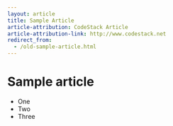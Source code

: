 ```yaml
---
layout: article
title: Sample Article
article-attribution: CodeStack Article
article-attribution-link: http://www.codestack.net
redirect_from:
  - /old-sample-article.html
---
```


# Sample article
* One
* Two
* Three